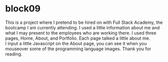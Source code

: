 # block09
This is a project  where I pretend to be hired on with Full Stack Academy, the bootcamp I am currently attending.  I used a little information about me and what I may present to the employees who are working there.  I used three pages, Home, About, and Portfolio.  Each page talked a little about me.  
I input a little Javascript on the About page, you can see it when you mouseover some of the programming language images.
Thank you for reading.